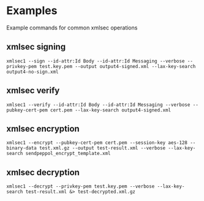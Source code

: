 # Examples

Example commands for common xmlsec operations

## xmlsec signing

```
xmlsec1 --sign --id-attr:Id Body --id-attr:Id Messaging --verbose --privkey-pem test.key.pem --output output4-signed.xml --lax-key-search output4-no-sign.xml
```

## xmlsec verify

```
xmlsec1 --verify --id-attr:Id Body --id-attr:Id Messaging --verbose --pubkey-cert-pem cert.pem --lax-key-search output4-signed.xml
```

## xmlsec encryption

```
xmlsec1 --encrypt --pubkey-cert-pem cert.pem --session-key aes-128 --binary-data test.xml.gz --output test-result.xml --verbose --lax-key-search sendpeppol_encrypt_template.xml
```

## xmlsec decryption

```
xmlsec1 --decrypt --privkey-pem test.key.pem --verbose --lax-key-search test-result.xml &> test-decrypted.xml.gz
```
